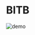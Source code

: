# BITB
![demo](https://github.com/ZedUnderson/BITB/assets/75055546/a90098de-5a76-48d2-8fa1-133c1b618820)
